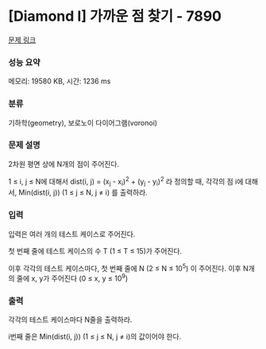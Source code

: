 # [Diamond I] 가까운 점 찾기 - 7890 

[문제 링크](https://www.acmicpc.net/problem/7890) 

### 성능 요약

메모리: 19580 KB, 시간: 1236 ms

### 분류

기하학(geometry), 보로노이 다이어그램(voronoi)

### 문제 설명

<p>2차원 평면 상에 N개의 점이 주어진다. </p>

<p>1 ≤ i, j ≤ N에 대해서 dist(i, j) = (x<sub>j</sub> - x<sub>i</sub>)<sup>2</sup> + (y<sub>j</sub> - y<sub>i</sub>)<sup>2</sup> 라 정의할 때, 각각의 점 i에 대해서, Min(dist(i, j)) (1 ≤ j ≤ N, j ≠ i) 를 출력하라.</p>

### 입력 

 <p>입력은 여러 개의 테스트 케이스로 주어진다.</p>

<p>첫 번째 줄에 테스트 케이스의 수 T (1 ≤ T ≤ 15)가 주어진다.</p>

<p>이후 각각의 테스트 케이스마다, 첫 번째 줄에 N (2 ≤ N ≤ 10<sup>5</sup>) 이 주어진다. 이후 N개의 줄에 x, y가 주어진다 (0 ≤ x, y ≤ 10<sup>9</sup>)</p>

### 출력 

 <p>각각의 테스트 케이스마다 N줄을 출력하라.</p>

<p>i번째 줄은 Min(dist(i, j)) (1 ≤ j ≤ N, j ≠ i)의 값이어야 한다.</p>

